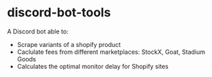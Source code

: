 # discord-bot-tools
A Discord bot able to:
- Scrape variants of a shopify product
- Caclulate fees from different marketplaces: StockX, Goat, Stadium Goods
- Calculates the optimal monitor delay for Shopify sites
